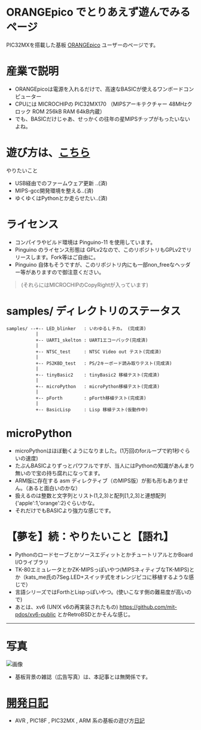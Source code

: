 # ORANGEpico でとりあえず遊んでみるページ

PIC32MXを搭載した基板 [ORANGEpico](http://www.picosoft.co.jp/orange/) ユーザーのページです。

# 産業で説明

* ORANGEpicoは電源を入れるだけで、高速なBASICが使えるワンボードコンピューター
* CPUには MICROCHIPの PIC32MX170 （MIPSアーキテクチャー 48MHzクロック ROM 256kB RAM 64kB内蔵）
* でも、BASICだけじゃあ、せっかくの往年の星MIPSチップがもったいないよね。

# 遊び方は、[こちら](https://github.com/iruka-/ORANGEpico/blob/master/firmware/README2.md)

やりたいこと
* USB経由でのファームウェア更新 ..(済)
* MIPS-gcc開発環境を整える..(済)
* ゆくゆくはPythonとか走らせたい..(済)

# ライセンス

* コンパイラやビルド環境は Pinguino-11 を使用しています。
* Pinguino のライセンス形態は GPLv2なので、このリポジトリもGPLv2でリリースします。Fork等はご自由に。
* Pinguino 自体もそうですが、このリポジトリ内にも一部non_freeなヘッダー等がありますので御注意ください。
> (それらにはMICROCHIPのCopyRightが入っています)

# samples/ ディレクトリのステータス

    samples/ --+-- LED_blinker   : いわゆるＬチカ。 (完成済)
               |
               +-- UART1_skelton : UART1エコーバック(完成済)
               |
               +-- NTSC_test     : NTSC Video out テスト(完成済)
               |
               +-- PS2KBD_test   : PS/2キーボード読み取りテスト(完成済)
               |
               +-- tinyBasic2    : tinyBasic2 移植テスト(完成済)
               |
               +-- microPython   : microPython移植テスト(完成済)
               |
               +-- pForth        : pForth移植テスト(完成済)
               |
               +-- BasicLisp     : Lisp 移植テスト(仮動作中)


# microPython

* microPythonはほぼ動くようになりました。(1万回のforループで約1秒ぐらいの速度)
* たぶんBASICよりずっとパワフルですが、当人にはPythonの知識があんまり無いので宝の持ち腐れになってます。
* ARM版に存在する asm ディレクティブ（のMIPS版）が影も形もありません。（あると面白いのかな）
* 扱えるのは整数と文字列とリスト(1,2,3)と配列[1,2,3]と連想配列{'apple':1,'orange':2}ぐらいかな。
* それだけでもBASICより強力な感じです。

# 【夢を】続：やりたいこと【語れ】

* PythonのロードセーブとかソースエディットとかチュートリアルとかBoard I/Oライブラリ
* TK-80エミュレータとかZK-MIPSっぽいやつ(MIPSネィティブなTK-MIPS)とか（kats_me氏の7Seg.LED+スイッチ式をオレンジピコに移植するような感じで）
* 言語シリーズではForthとLispっぽいやつ。(使いこなす側の難易度が高いので)
* あとは、xv6 (UN!X v6の再実装されたもの) https://github.com/mit-pdos/xv6-public とかRetroBSDとかそんな感じ。


--------

# 写真

![画像](https://raw.githubusercontent.com/iruka-/ORANGEpico/master/images/ORANGEpico.jpg)

* 基板背景の雑誌（広告写真）は、本記事とは無関係です。

# [開発日記](https://github.com/iruka-/ATMEL_AVR/blob/master/md/README.md)

* AVR , PIC18F , PIC32MX , ARM 系の基板の遊び方[日記](https://github.com/iruka-/ATMEL_AVR/blob/master/md/README.md)

